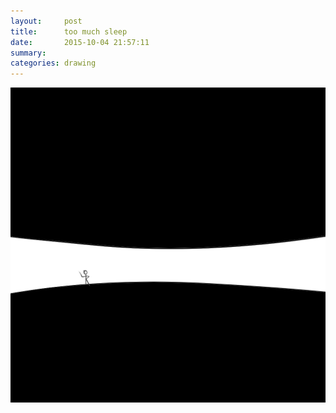 ```yaml
---
layout:     post
title:      too much sleep
date:       2015-10-04 21:57:11
summary:    
categories: drawing
---
```

![too much sleep](/images/diary/too-much-sleep.png "sober, not productive")
